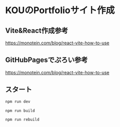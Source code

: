 # KOUのPortfolioサイト作成

## Vite&React作成参考

https://monotein.com/blog/react-vite-how-to-use

## GitHubPagesでぷろい参考

https://monotein.com/blog/react-vite-how-to-use

## スタート
```bash
npm run dev
```

```
npm run build
```

```
npm run rebuild
```
